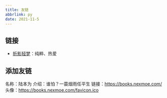 ```yaml
---
title: 友链
abbrlink: py
date: 2021-11-5
---
```


## 链接

- [折影轻梦](https://nexmoe.com/)：纯粹、热爱

## 添加友链
名称：陆本为
介绍：谁怕？一蓑烟雨任平生
链接：https://books.nexmoe.com/
头像：https://books.nexmoe.com/favicon.ico